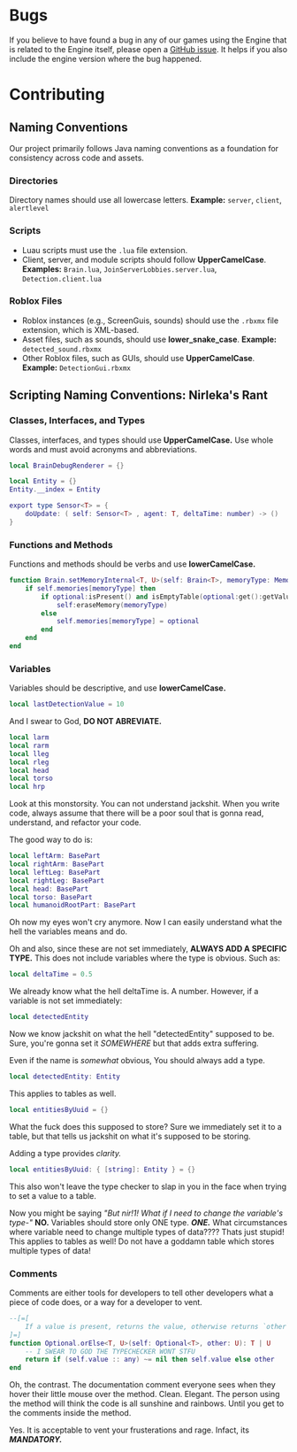 # Bugs
If you believe to have found a bug in any of our games using the Engine that is related to the Engine itself, please open a [GitHub issue](https://github.com/NirlekaPlay/asymptote-engine/issues/new). It helps if you also include the engine version where the bug happened.

# Contributing

## Naming Conventions

Our project primarily follows Java naming conventions as a foundation for consistency across code and assets.

### Directories

Directory names should use all lowercase letters.
**Example:** `server`, `client`, `alertlevel`

### Scripts

* Luau scripts must use the `.lua` file extension.
* Client, server, and module scripts should follow **UpperCamelCase**.
  **Examples:** `Brain.lua`, `JoinServerLobbies.server.lua`, `Detection.client.lua`

### Roblox Files

* Roblox instances (e.g., ScreenGuis, sounds) should use the `.rbxmx` file extension, which is XML-based.
* Asset files, such as sounds, should use **lower\_snake\_case**.
  **Example:** `detected_sound.rbxmx`
* Other Roblox files, such as GUIs, should use **UpperCamelCase**.
  **Example:** `DetectionGui.rbxmx`

## Scripting Naming Conventions: Nirleka's Rant

### Classes, Interfaces, and Types

Classes, interfaces, and types should use **UpperCamelCase.**
Use whole words and must avoid acronyms and abbreviations.

```lua
local BrainDebugRenderer = {}
```

```lua
local Entity = {}
Entity.__index = Entity
```

```lua
export type Sensor<T> = {
	doUpdate: ( self: Sensor<T> , agent: T, deltaTime: number) -> ()
}
```

### Functions and Methods

Functions and methods should be verbs and use **lowerCamelCase.**

```lua
function Brain.setMemoryInternal<T, U>(self: Brain<T>, memoryType: MemoryModuleType<U>, optional: Optional<ExpireableValue<U>>): ()
	if self.memories[memoryType] then
		if optional:isPresent() and isEmptyTable(optional:get():getValue()) then
			self:eraseMemory(memoryType)
		else
			self.memories[memoryType] = optional
		end
	end
end
```

### Variables

Variables should be descriptive, and use **lowerCamelCase.**

```lua
local lastDetectionValue = 10
```

And I swear to God, **DO NOT ABREVIATE.**

```lua
local larm
local rarm
local lleg
local rleg
local head
local torso
local hrp
```

Look at this monstorsity. You can not understand jackshit. When you write code, always assume that there will be a poor soul that is gonna read, understand, and refactor your code.

The good way to do is:

```lua
local leftArm: BasePart
local rightArm: BasePart
local leftLeg: BasePart
local rightLeg: BasePart
local head: BasePart
local torso: BasePart
local humanoidRootPart: BasePart
```

Oh now my eyes won't cry anymore. Now I can easily understand what the hell the variables means and do.

Oh and also, since these are not set immediately, **ALWAYS ADD A SPECIFIC TYPE.** This does not include variables where the type is obvious. Such as:

```lua
local deltaTime = 0.5
```

We already know what the hell deltaTime is. A number. However, if a variable is not set immediately:

```lua
local detectedEntity
```

Now we know jackshit on what the hell "detectedEntity" supposed to be. Sure, you're gonna set it *SOMEWHERE* but that adds extra suffering.

Even if the name is *somewhat* obvious, You should always add a type.

```lua
local detectedEntity: Entity
```

This applies to tables as well.

```lua
local entitiesByUuid = {}
```

What the fuck does this supposed to store? Sure we immediately set it to a table, but that tells us jackshit on what it's supposed to be storing.

Adding a type provides *clarity.*

```lua
local entitiesByUuid: { [string]: Entity } = {}
```

This also won't leave the type checker to slap in you in the face when trying to set a value to a table.

Now you might be saying *"But nir!1! What if I need to change the variable's type-"* **NO.** Variables should store only ONE type. ***ONE.*** What circumstances where variable need to change multiple types of data???? Thats just stupid! This applies to tables as well! Do not have a goddamn table which stores multiple types of data!

### Comments

Comments are either tools for developers to tell other developers what a piece of code does, or a way for a developer to vent.

```lua
--[=[
	If a value is present, returns the value, otherwise returns `other`, which may be `nil`.
]=]
function Optional.orElse<T, U>(self: Optional<T>, other: U): T | U
    -- I SWEAR TO GOD THE TYPECHECKER WONT STFU
	return if (self.value :: any) ~= nil then self.value else other
end
```

Oh, the contrast. The documentation comment everyone sees when they hover their little mouse over the method. Clean. Elegant. The person using the method will think the code is all sunshine and rainbows. Until you get to the comments inside the method.

Yes. It is acceptable to vent your frusterations and rage. Infact, its ***MANDATORY.***